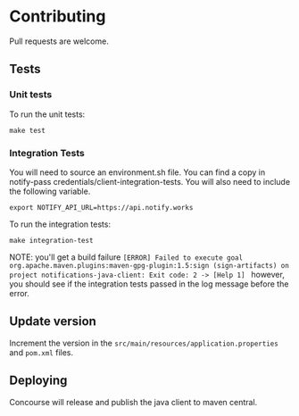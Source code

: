 # Contributing

Pull requests are welcome.

## Tests

### Unit tests

To run the unit tests:

```shell
make test
```

### Integration Tests

You will need to source an environment.sh file. You can find a copy in notify-pass credentials/client-integration-tests. You will also need to include the following variable.

```shell
export NOTIFY_API_URL=https://api.notify.works
```

To run the integration tests:

```shell
make integration-test
```

NOTE: you'll get a build failure `[ERROR] Failed to execute goal org.apache.maven.plugins:maven-gpg-plugin:1.5:sign (sign-artifacts) on project notifications-java-client: Exit code: 2 -> [Help 1]
` however, you should see if the integration tests passed in the log message before the error.

## Update version

Increment the version in the `src/main/resources/application.properties` and `pom.xml` files.

## Deploying

Concourse will release and publish the java client to maven central.
